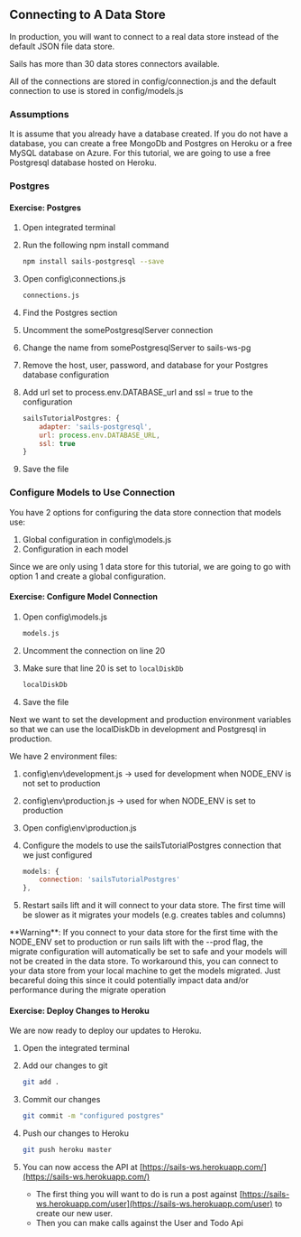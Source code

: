 ## Connecting to A Data Store

In production, you will want to connect to a real data store instead of the default JSON file data store.

Sails has more than 30 data stores connectors available.

All of the connections are stored in config/connection.js and the default connection to use is stored in config/models.js

### Assumptions

It is assume that you already have a database created.  If you do not have a database, you can create a free MongoDb and Postgres on Heroku or a free MySQL database on Azure.  For this tutorial, we are going to use a free Postgresql database hosted on Heroku.

### Postgres 

<h4 class="exercise-start">
    <b>Exercise</b>: Postgres
</h4>

1. Open integrated terminal
1. Run the following npm install command

    ```bash
    npm install sails-postgresql --save
    ```

1. Open config\connections.js

    ```bash
    connections.js
    ```

1. Find the Postgres section
1. Uncomment the somePostgresqlServer connection 
1. Change the name from somePostgresqlServer to sails-ws-pg
1. Remove the host, user, password, and database for your Postgres database configuration
1. Add url set to process.env.DATABASE_url and ssl = true to the configuration

    ```javascript
    sailsTutorialPostgres: {
        adapter: 'sails-postgresql',
        url: process.env.DATABASE_URL,
        ssl: true
    }
    ```
1. Save the file

<div class="exercise-end"></div>

### Configure Models to Use Connection 

You have 2 options for configuring the data store connection that models use:

1. Global configuration in config\models.js
1. Configuration in each model

Since we are only using 1 data store for this tutorial, we are going to go with option 1 and create a global configuration.

<h4 class="exercise-start">
    <b>Exercise</b>: Configure Model Connection
</h4>

1. Open config\models.js

    ```bash
    models.js
    ```

1. Uncomment the connection on line 20 
1. Make sure that line 20 is set to `localDiskDb`

    ```javascript
    localDiskDb
    ```

1. Save the file

Next we want to set the development and production environment variables so that we can use the localDiskDb in development and Postgresql in production.

We have 2 environment files:

1. config\env\development.js -> used for development when NODE_ENV is not set to production
1. config\env\production.js -> used for when NODE_ENV is set to production

1. Open config\env\production.js
1. Configure the models to use the sailsTutorialPostgres connection that we just configured

    ```javascript
    models: {
        connection: 'sailsTutorialPostgres'
    },
    ```

1. Restart sails lift and it will connect to your data store.  The first time will be slower as it migrates your models (e.g. creates tables and columns)

<div class="alert alert-warning" role="alert">**Warning**: If you connect to your data store for the first time with the NODE_ENV set to production or run sails lift with the --prod flag, the migrate configuration will automatically be set to safe and your models will not be created in the data store.  To workaround this, you can connect to your data store from your local machine to get the models migrated.  Just becareful doing this since it could potentially impact data and/or performance during the migrate operation</div>

<div class="exercise-end"></div>

<h4 class="exercise-start">
    <b>Exercise</b>: Deploy Changes to Heroku
</h4>

We are now ready to deploy our updates to Heroku.

1. Open the integrated terminal
1. Add our changes to git

    ```bash
    git add .
    ```

1. Commit our changes

    ```bash
    git commit -m "configured postgres"
    ```

1. Push our changes to Heroku

    ```bash
    git push heroku master
    ```

1. You can now access the API at [https://sails-ws.herokuapp.com/](https://sails-ws.herokuapp.com/)
    * The first thing you will want to do is run a post against [https://sails-ws.herokuapp.com/user](https://sails-ws.herokuapp.com/user) to create our new user.  
    * Then you can make calls against the User and Todo Api
    
<div class="exercise-end"></div>
